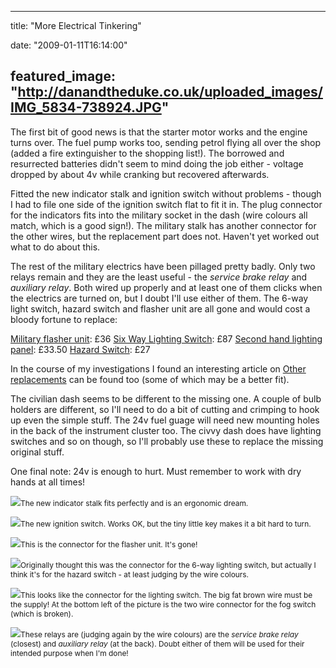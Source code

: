 
---
title: "More Electrical Tinkering"

date: "2009-01-11T16:14:00"

featured_image: "http://danandtheduke.co.uk/uploaded_images/IMG_5834-738924.JPG"
---


The first bit of good news is that the starter motor works and the engine turns over.  The fuel pump works too, sending petrol flying all over the shop (added a fire extinguisher to the shopping list!).  The borrowed and resurrected batteries didn't seem to mind doing the job either - voltage dropped by about 4v while cranking but recovered afterwards.

Fitted the new indicator stalk and ignition switch without problems - though I had to file one side of the ignition switch flat to fit it in.  The plug connector for the indicators fits into the military socket in the dash (wire colours all match, which is a good sign!).  The military stalk has another connector for the other wires, but the replacement part does not.  Haven't yet worked out what to do about this.

The rest of the military electrics have been pillaged pretty badly.  Only two relays remain and they are the least useful - the <span style="font-style: italic;">service brake relay</span> and <span style="font-style: italic;">auxiliary relay</span>.  Both wired up properly and at least one of them clicks when the electrics are turned on, but I doubt I'll use either of them.  The 6-way light switch, hazard switch and flasher unit are all gone and would cost a bloody fortune to replace:

<a href="http://www.lrseries.com/shop/product/listing/1613/579373-HAZARD-UNIT.html?search=flasher&page=1">Military flasher unit</a>: £36
<a href="http://www.lrseries.com/shop/product/listing/3188/PRC2088L-MILITARY-6-WAY-LIGHTING-SWITCH.html?search=6%20way&page=1">Six Way Lighting Switch</a>: £87
<a href="http://cgi.ebay.co.uk/ws/eBayISAPI.dll?ViewItem&Item=360121910464&Category=31348&_trksid=p3907.m29&_trkparms=algo%3DLVI%26its%3DI%26otn%3D2#ebayphotohosting">Second hand lighting panel</a>: £33.50
<a href="http://www.lrseries.com/shop/product/listing/1612/579225-HAZARD-WARNING-SWITCH.html?search=hazard%20switch&page=1">Hazard Switch</a>: £27

In the course of my investigations I found an interesting article on <a href="http://www.thetoolboxshop.com/24v-flasher-units-352-c.asp">Other replacements</a> can be found too (some of which may be a better fit).

The civilian dash seems to be different to the missing one.  A couple of bulb holders are different, so I'll need to do a bit of cutting and crimping to hook up even the simple stuff.  The 24v fuel guage will need new mounting holes in the back of the instrument cluster too.  The civvy dash does have lighting switches and so on though, so I'll probably use these to replace the missing original stuff.

One final note: 24v is enough to hurt.  Must remember to work with dry hands at all times!

<a href="http://danandtheduke.co.uk/uploaded_images/IMG_5834-738937.JPG"><img src="/images/more-electrical-tinkering/IMG_5834-738924.JPG"/></a><span style="font-size:85%;">The new indicator stalk fits perfectly and is an ergonomic dream.</span>

<a href="http://danandtheduke.co.uk/uploaded_images/IMG_5835-738984.JPG"><img src="/images/more-electrical-tinkering/IMG_5835-738974.JPG"/></a><span style="font-size:85%;">The new ignition switch.  Works OK, but the tiny little key makes it a bit hard to turn.</span>

<a href="http://danandtheduke.co.uk/uploaded_images/IMG_5840-782331.JPG"><img src="/images/more-electrical-tinkering/IMG_5840-782321.JPG"/></a><span style="font-size:85%;">This is the connector for the flasher unit.  It's gone!</span>

<a href="http://danandtheduke.co.uk/uploaded_images/IMG_5841-782284.JPG"><img src="/images/more-electrical-tinkering/IMG_5841-782270.JPG"/></a><span style="font-size:85%;">Originally thought this was the connector for the 6-way lighting switch, but actually I think it's for the hazard switch - at least judging by the wire colours.</span>

<a href="http://danandtheduke.co.uk/uploaded_images/IMG_5843-795419.JPG"><img src="/images/more-electrical-tinkering/IMG_5843-795409.JPG"/></a><span style="font-size:85%;">This looks like the connector for the lighting switch.  The big fat brown wire must be the supply!  At the bottom left of the picture is the two wire connector for the fog switch (which is broken).</span>

<a href="http://danandtheduke.co.uk/uploaded_images/IMG_5850-795369.JPG"><img src="/images/more-electrical-tinkering/IMG_5850-795362.JPG"/></a><span style="font-size:85%;">These relays are (judging again by the wire colours) are the <span style="font-style: italic;">service brake relay</span> (closest) and <span style="font-style: italic;">auxiliary relay </span>(at the back).  Doubt either of them will be used for their intended purpose when I'm done!</span>
